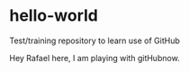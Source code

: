 # hello-world
Test/training repository to learn use of GitHub

Hey Rafael here, I am playing with gitHubnow.
